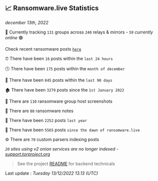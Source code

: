 
## 📈 Ransomware.live Statistics
_december 13th, 2022_

🔎 Currently tracking `131` groups across `240` relays & mirrors - _`59` currently online_ 🟢

Check recent ransomware posts [`here`](recentposts.md)


⏰ There have been `16` posts within the `last 24 hours`

🕓 There have been `175` posts within the `month of december`

📅 There have been `845` posts within the `last 90 days`

🏚 There have been `3279` posts since the `1st January 2022`

📸 There are `110` ransomware group host screenshots

📝 There are `88` ransomware notes

🚀 There have been `2252` posts `last year`

🐣 There have been `5565` posts `since the dawn of ransomware.live`

⚙️ There are `70` custom parsers indexing posts

_`20` sites using v2 onion services are no longer indexed - [support.torproject.org](https://support.torproject.org/onionservices/v2-deprecation/)_

> See the project [README](https://github.com/jmousqueton/ransomwatch#readme) for backend technicals



Last update : _Tuesday 13/12/2022 13.13 (UTC)_

